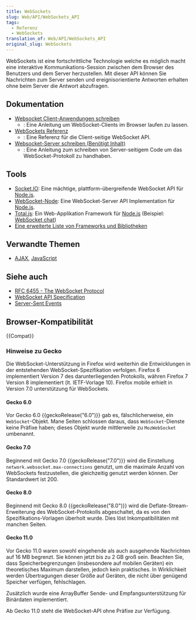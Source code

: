```yaml
---
title: WebSockets
slug: Web/API/WebSockets_API
tags:
  - Referenz
  - WebSockets
translation_of: Web/API/WebSockets_API
original_slug: WebSockets
---
```

WebSockets ist eine fortschrittliche Technologie welche es möglich macht eine interaktive Kommunikations-Session zwischen dem Browser des Benutzers und dem Server herzustellen. Mit dieser API können Sie Nachrichten zum Server senden und ereignisorientierte Antworten erhalten ohne beim Server die Antwort abzufragen.

## Dokumentation

- [Websocket Client-Anwendungen schreiben](/de/docs/WebSockets/Writing_WebSocket_client_applications "WebSockets/Writing WebSocket client applications")
  - : Eine Anleitung um WebSocket-Clients im Browser laufen zu lassen.
- [WebSockets Referenz](/de/docs/WebSockets/WebSockets_reference "WebSockets/WebSockets reference")
  - : Eine Referenz für die Client-seitige WebSocket API.
- [Websocket-Server schreiben (Benötigt Inhalt)](/de/docs/WebSockets/Writing_WebSocket_servers)
  - : Eine Anleitung zum schreiben von Server-seitigem Code um das WebSocket-Protokoll zu handhaben.

## Tools

- [Socket.IO](http://socket.io "http://socket.io/"): Eine mächtige, plattform-übergreifende WebSocket API für [Node.js](http://nodejs.org).
- [WebSocket-Node](https://github.com/Worlize/WebSocket-Node): Eine WebSocket-Server API Implementation für [Node.js](http://nodejs.org "http://nodejs.org/").
- [Total.js](http://www.totaljs.com): Ein Web-Applikation Framework für [Node.js](http://www.nodejs.org) (Beispiel: [WebSocket chat](https://github.com/totaljs/examples/tree/master/websocket))
- [Eine erweiterte Liste von Frameworks und Bibliotheken](http://ajf.me/websocket/#libs)

## Verwandte Themen

- [AJAX](/de/docs/AJAX "AJAX"), [JavaScript](/de/docs/JavaScript "JavaScript")

## Siehe auch

- [RFC 6455 - The WebSocket Protocol](http://tools.ietf.org/html/rfc6455)
- [WebSocket API Specification](http://www.w3.org/TR/websockets/)
- [Server-Sent Events](/de/docs/Server-sent_events "Server-sent_events")

## Browser-Kompatibilität

{{Compat}}

### Hinweise zu Gecko

Die WebSocket-Unterstützung in Firefox wird weiterhin die Entwicklungen in der entstehenden WebSocket-Spezifikation verfolgen. Firefox 6 implementiert Version 7 des darunterliegenden Protokolls, währen Firefox 7 Version 8 implementiert (lt. IETF-Vorlage 10). Firefox mobile erhielt in Version 7.0 unterstützung für WebSockets.

#### Gecko 6.0

Vor Gecko 6.0 {{geckoRelease("6.0")}} gab es, fälschlicherweise, ein `WebSocket`-Objekt. Mane Seiten schlossen daraus, dass `WebSocket`-Dienste keine Präfixe haben; dieses Objekt wurde mittlerweile zu `MozWebSocket` umbenannt.

#### Gecko 7.0

Beginnend mit Gecko 7.0 {{geckoRelease("7.0")}} wird die Einstellung `network.websocket.max-connections` genutzt, um die maximale Anzahl von WebSockets festzustellen, die gleichzeitig genutzt werden können. Der Standardwert ist 200.

#### Gecko 8.0

Beginnend mit Gecko 8.0 {{geckoRelease("8.0")}} wird die Deflate-Stream-Erweiterung des WebSocket-Protokolls abgeschaltet, da es von den Spezifikations-Vorlagen überholt wurde. Dies löst Inkompatibilitäten mit manchen Seiten.

#### Gecko 11.0

Vor Gecko 11.0 waren sowohl eingehende als auch ausgehende Nachrichten auf 16 MB begrenzt. Sie können jetzt bis zu 2 GB groß sein. Beachten Sie, dass Speicherbegrenzungen (insbesondere auf mobilen Geräten) ein theoretisches Maximum darstellen, jedoch kein praktisches. In Wirklichkeit werden Übertragungen dieser Größe auf Geräten, die nicht über genügend Speicher verfügen, fehlschlagen.

Zusätzlich wurde eine ArrayBuffer Sende- und Empfangsunterstützung für Binärdaten implementiert.

Ab Gecko 11.0 steht die WebSocket-API ohne Präfixe zur Verfügung.
